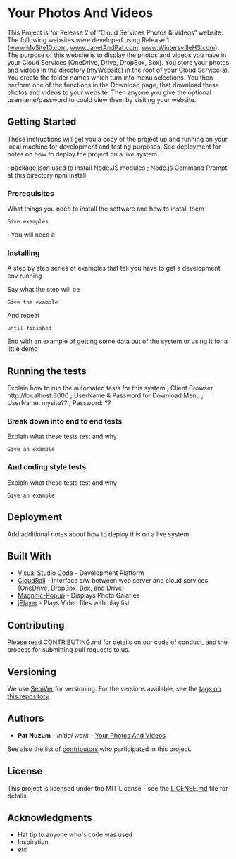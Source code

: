 # Your Photos And Videos

This Project is for Release 2 of “Cloud Services Photos & Videos” website. The following websites were developed using Release 1 (www.MySite10.com, www.JanetAndPat.com, www.WintersvilleHS.com). The purpose of this website is to display the photos and videos you have in your Cloud Services (OneDrive, Drive, DropBox, Box).
You store your photos and videos in the directory (myWebsite) in the root of your Cloud Service(s). You create the folder names which turn into menu selections. You then perform one of the functions in the Download page, that download these photos and videos to your website. Then anyone you give the optional username/password to could view them by visiting your website. 

## Getting Started

These instructions will get you a copy of the project up and running on your local machine for development and testing purposes. See deployment for notes on how to deploy the project on a live system.

; package.json used to install Node.JS modules
; Node.js Command Prompt at this directory
npm install

### Prerequisites

What things you need to install the software and how to install them

```
Give examples
```
; You will need a 
### Installing

A step by step series of examples that tell you have to get a development env running

Say what the step will be

```
Give the example
```

And repeat

```
until finished
```

End with an example of getting some data out of the system or using it for a little demo

## Running the tests

Explain how to run the automated tests for this system
; Client Browser
http://localhost:3000
; UserName & Password for Download Menu
;   UserName: mysite??
;   Password: ??

### Break down into end to end tests

Explain what these tests test and why

```
Give an example
```

### And coding style tests

Explain what these tests test and why

```
Give an example
```

## Deployment

Add additional notes about how to deploy this on a live system

## Built With

* [Visual Studio Code](https://code.visualstudio.com/) - Development Platform
* [CloudRail](https://github.com/CloudRail/cloudrail-si-node-sdk) - Interface s/w between web server and cloud services (OneDrive, DropBox, Box, and Drive)
* [Magnific-Popup](https://github.com/dimsemenov/Magnific-Popup) - Displays Photo Galaries
* [jPlayer](https://github.com/jplayer/jPlayer) - Plays Video files with play list

## Contributing

Please read [CONTRIBUTING.md](https://gist.github.com/PurpleBooth/b24679402957c63ec426) for details on our code of conduct, and the process for submitting pull requests to us.

## Versioning

We use [SemVer](http://semver.org/) for versioning. For the versions available, see the [tags on this repository](https://github.com/your/project/tags). 

## Authors

* **Pat Nuzum** - *Initial work* - [Your Photos And Videos](https://github.com/NuzumPat/Your-Photos-And-Videos)

See also the list of [contributors](https://github.com/your/project/contributors) who participated in this project.

## License

This project is licensed under the MIT License - see the [LICENSE.md](LICENSE.md) file for details

## Acknowledgments

* Hat tip to anyone who's code was used
* Inspiration
* etc

